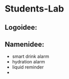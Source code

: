# Students-Lab

## Logoidee:

## Namenidee:
- smart drink alarm
- hydration alarm
- liquid reminder
- 
